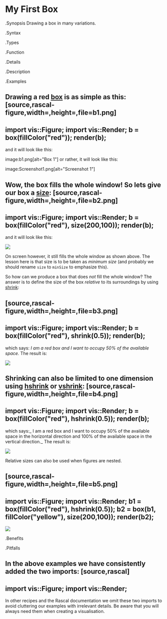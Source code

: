 # My First Box

.Synopsis
Drawing a box in many variations.

.Syntax

.Types

.Function

.Details

.Description

.Examples

Drawing a red [box]((Libraries:Figure-box)) is as simple as this:
[source,rascal-figure,width=,height=,file=b1.png]
----
import vis::Figure;
import vis::Render;
b = box(fillColor("red"));
render(b);
----
and it will look like this:

image:b1.png[alt="Box 1"]
 or rather, it will look like this:



image:Screenshot1.png[alt="Screenshot 1"]


Wow, the box fills the whole window! So lets give our box a [size]((Libraries:Properties-size)):
[source,rascal-figure,width=,height=,file=b2.png]
----
import vis::Figure;
import vis::Render;
b = box(fillColor("red"), size(200,100));
render(b);
----
and it will look like this:

![]((b2.png))


On screen however, it still fills the whole window as shown above.
The lesson here is that size is to be taken as *minimum size* (and probably we should
rename `size` to `minSize` to emphasize this).

So how can we produce a box that does _not_ fill the whole window? The answer is to define the size of the box
_relative_ to its surroundings by using [shrink]((Libraries:Properties-shrink)):

[source,rascal-figure,width=,height=,file=b3.png]
----
import vis::Figure;
import vis::Render;
b = box(fillColor("red"), shrink(0.5));
render(b);
----
which says: _I am a red box and I want to occupy 50% of the available space._ The result is:


![]((Screenshot2.png))


Shrinking can also be limited to one dimension using [hshrink]((Libraries:Properties-hshrink)) 
or [vshrink]((Libraries:Properties-vshrink)):
[source,rascal-figure,width=,height=,file=b4.png]
----
import vis::Figure;
import vis::Render;
b = box(fillColor("red"), hshrink(0.5));
render(b);
----
which says:_ I am a red box and I want to occupy 50% of the available space in the horizontal direction and 100% of the available space in the vertical direction._ The result is:


![]((Screenshot3.png))


Relative sizes can also be used when figures are nested.

[source,rascal-figure,width=,height=,file=b5.png]
----
import vis::Figure;
import vis::Render;
b1 = box(fillColor("red"), hshrink(0.5));
b2 = box(b1, fillColor("yellow"), size(200,100));
render(b2);
----

![]((b5.png))     


.Benefits

.Pitfalls

In the above examples we have consistently added the two imports:
[source,rascal]
----
import vis::Figure;
import vis::Render;
----
In other recipes and the Rascal documentation we omit these two imports to avoid cluttering our examples with irrelevant details.
Be aware that you will always need them when creating a visualisation.

